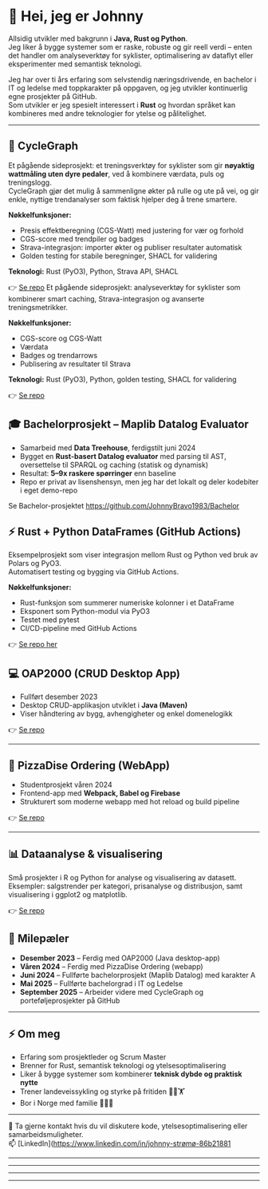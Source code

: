 # 👋 Hei, jeg er Johnny

Allsidig utvikler med bakgrunn i **Java, Rust og Python**.  
Jeg liker å bygge systemer som er raske, robuste og gir reell verdi – enten det handler om analyseverktøy for syklister, optimalisering av dataflyt eller eksperimenter med semantisk teknologi.  

Jeg har over ti års erfaring som selvstendig næringsdrivende, en bachelor i IT og ledelse med toppkarakter på oppgaven, og jeg utvikler kontinuerlig egne prosjekter på GitHub.  
Som utvikler er jeg spesielt interessert i **Rust** og hvordan språket kan kombineres med andre teknologier for ytelse og pålitelighet.  

---

## 🚴 CycleGraph
Et pågående sideprosjekt: et treningsverktøy for syklister som gir **nøyaktig wattmåling uten dyre pedaler**, ved å kombinere værdata, puls og treningslogg.  
CycleGraph gjør det mulig å sammenligne økter på rulle og ute på vei, og gir enkle, nyttige trendanalyser som faktisk hjelper deg å trene smartere.  

**Nøkkelfunksjoner:**  
- Presis effektberegning (CGS-Watt) med justering for vær og forhold  
- CGS-score med trendpiler og badges  
- Strava-integrasjon: importer økter og publiser resultater automatisk  
- Golden testing for stabile beregninger, SHACL for validering  

**Teknologi:** Rust (PyO3), Python, Strava API, SHACL  

👉 [Se repo](https://github.com/JohnnyBravo1983/CycleGraph)
Et pågående sideprosjekt: analyseverktøy for syklister som kombinerer smart caching, Strava-integrasjon og avanserte treningsmetrikker.  

**Nøkkelfunksjoner:**  
- CGS-score og CGS-Watt  
- Værdata  
- Badges og trendarrows  
- Publisering av resultater til Strava  

**Teknologi:** Rust (PyO3), Python, golden testing, SHACL for validering  

👉 [Se repo](https://github.com/JohnnyBravo1983/CycleGraph)

## 🎓 Bachelorprosjekt – Maplib Datalog Evaluator
- Samarbeid med **Data Treehouse**, ferdigstilt juni 2024  
- Bygget en **Rust-basert Datalog evaluator** med parsing til AST, oversettelse til SPARQL og caching (statisk og dynamisk)  
- Resultat: **5–9x raskere spørringer** enn baseline  
- Repo er privat av lisenshensyn, men jeg har det lokalt og deler kodebiter i eget demo-repo  

Se Bachelor-prosjektet https://github.com/JohnnyBravo1983/Bachelor


## ⚡ Rust + Python DataFrames (GitHub Actions)
Eksempelprosjekt som viser integrasjon mellom Rust og Python ved bruk av Polars og PyO3.  
Automatisert testing og bygging via GitHub Actions.  

**Nøkkelfunksjoner:**  
- Rust-funksjon som summerer numeriske kolonner i et DataFrame  
- Eksponert som Python-modul via PyO3  
- Testet med pytest  
- CI/CD-pipeline med GitHub Actions  

👉 [Se repo her](https://github.com/JohnnyBravo1983/GitAction)

## 💻 OAP2000 (CRUD Desktop App)
- Fullført desember 2023  
- Desktop CRUD-applikasjon utviklet i **Java (Maven)**  
- Viser håndtering av bygg, avhengigheter og enkel domenelogikk  

👉 [Se repo](https://github.com/JohnnyBravo1983/OAP2000)

---

## 🍕 PizzaDise Ordering (WebApp)
- Studentprosjekt våren 2024  
- Frontend-app med **Webpack, Babel og Firebase**  
- Strukturert som moderne webapp med hot reload og build pipeline  

👉 [Se repo](https://github.com/JohnnyBravo1983/pizzadise-ordering)

---

## 📊 Dataanalyse & visualisering
Små prosjekter i R og Python for analyse og visualisering av datasett.  
Eksempler: salgstrender per kategori, prisanalyse og distribusjon, samt visualisering i ggplot2 og matplotlib.  

👉 [Se repo](https://github.com/JohnnyBravo1983/VIS3000V-1)


## 📅 Milepæler
- **Desember 2023** – Ferdig med OAP2000 (Java desktop-app)  
- **Våren 2024** – Ferdig med PizzaDise Ordering (webapp)  
- **Juni 2024** – Fullførte bachelorprosjekt (Maplib Datalog) med karakter A  
- **Mai 2025** – Fullførte bachelorgrad i IT og Ledelse  
- **September 2025** – Arbeider videre med CycleGraph og porteføljeprosjekter på GitHub  

---

## ⚡ Om meg
- Erfaring som prosjektleder og Scrum Master  
- Brenner for Rust, semantisk teknologi og ytelsesoptimalisering  
- Liker å bygge systemer som kombinerer **teknisk dybde og praktisk nytte**  
- Trener landeveissykling og styrke på fritiden 🚴‍♂️🏋️  
- Bor i Norge med familie 👨‍👩‍👦  

---

💬 Ta gjerne kontakt hvis du vil diskutere kode, ytelsesoptimalisering eller samarbeidsmuligheter.  
📫 [LinkedIn](https://www.linkedin.com/in/johnny-strømø-86b21881 



---



---



---


---

